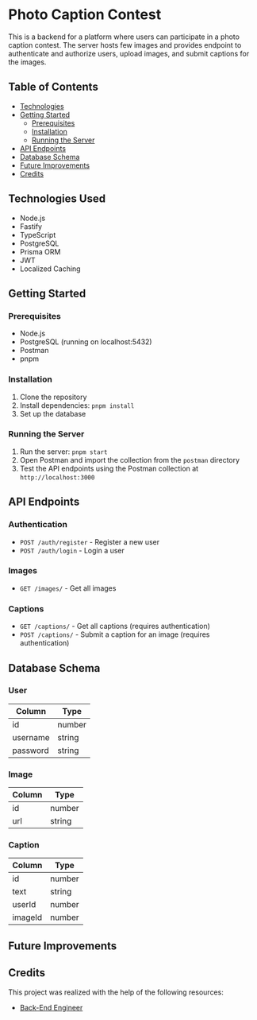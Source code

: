 # Photo Caption Contest

This is a backend for a platform where users can participate in a photo caption contest. The server hosts few images and provides endpoint to authenticate and authorize users, upload images, and submit captions for the images.

## Table of Contents

- [Technologies](#technologies)
- [Getting Started](#getting-started)
    - [Prerequisites](#prerequisites)
    - [Installation](#installation)
    - [Running the Server](#running-the-server)
- [API Endpoints](#api-endpoints)
- [Database Schema](#database-schema)
- [Future Improvements](#future-improvements)
- [Credits](#credits)

## Technologies Used

- Node.js
- Fastify
- TypeScript
- PostgreSQL
- Prisma ORM
- JWT
- Localized Caching

## Getting Started

### Prerequisites

- Node.js
- PostgreSQL (running on localhost:5432)
- Postman
- pnpm

### Installation

1. Clone the repository
2. Install dependencies: `pnpm install`
3. Set up the database

### Running the Server

1. Run the server: `pnpm start`
2. Open Postman and import the collection from the `postman` directory
3. Test the API endpoints using the Postman collection at `http://localhost:3000`

## API Endpoints

### Authentication

- `POST /auth/register` - Register a new user
- `POST /auth/login` - Login a user

### Images

- `GET /images/` - Get all images

### Captions

- `GET /captions/` - Get all captions (requires authentication)
- `POST /captions/` - Submit a caption for an image (requires authentication)

## Database Schema

### User
| Column    | Type   |
|-----------|--------|
| id        | number |
| username  | string |
| password  | string |

### Image
| Column    | Type   |
|-----------|--------|
| id        | number |
| url       | string |

### Caption
| Column    | Type   |
|-----------|--------|
| id        | number |
| text      | string |
| userId    | number |
| imageId   | number |

## Future Improvements

## Credits

This project was realized with the help of the following resources:
- [Back-End Engineer](https://www.codecademy.com/learn/paths/back-end-engineer-career-path)